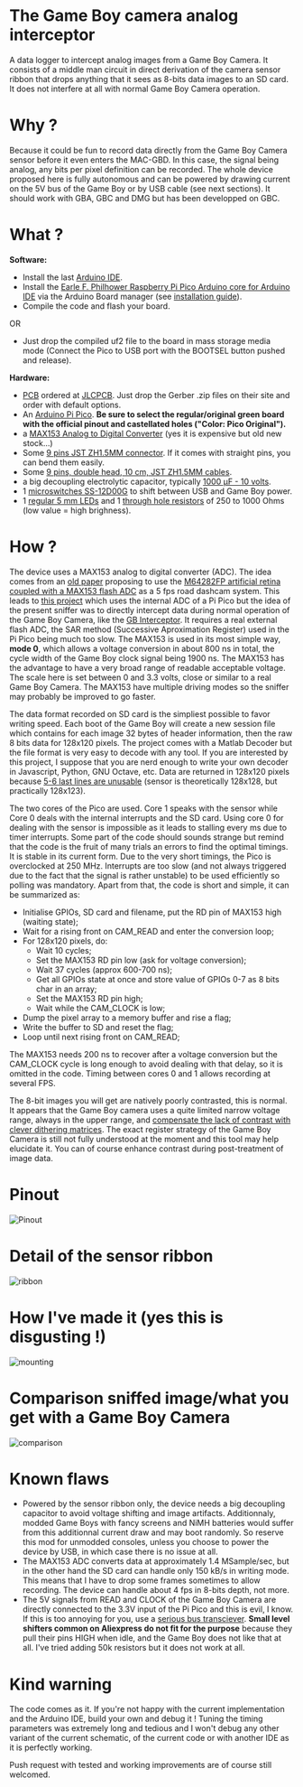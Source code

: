 # The Game Boy camera analog interceptor
A data logger to intercept analog images from a Game Boy Camera. It consists of a middle man circuit in direct derivation of the camera sensor ribbon that drops anything that it sees as 8-bits data images to an SD card. It does not interfere at all with normal Game Boy Camera operation.

# Why ?
Because it could be fun to record data directly from the Game Boy Camera sensor before it even enters the MAC-GBD. In this case, the signal being analog, any bits per pixel definition can be recorded. The whole device proposed here is fully autonomous and can be powered by drawing current on the 5V bus of the Game Boy or by USB cable (see next sections). It should work with GBA, GBC and DMG but has been developped on GBC.

# What ?
**Software:**
- Install the last [Arduino IDE](https://www.arduino.cc/en/software).
- Install the [Earle F. Philhower Raspberry Pi Pico Arduino core for Arduino IDE](https://github.com/earlephilhower/arduino-pico) via the Arduino Board manager (see [installation guide](https://github.com/earlephilhower/arduino-pico#installing-via-arduino-boards-manager)).
- Compile the code and flash your board.

OR

- Just drop the compiled uf2 file to the board in mass storage media mode (Connect the Pico to USB port with the BOOTSEL button pushed and release).

**Hardware:**
- [PCB](https://github.com/Raphael-Boichot/Game-Boy-camera-sniffer/tree/main/PCB) ordered at [JLCPCB](https://jlcpcb.com/). Just drop the Gerber .zip files on their site and order with default options.
- An [Arduino Pi Pico](https://fr.aliexpress.com/item/1005003928558306.html). **Be sure to select the regular/original green board with the official pinout and castellated holes ("Color: Pico Original").**
- a [MAX153 Analog to Digital Converter](https://fr.aliexpress.com/item/1005005084589973.html) (yes it is expensive but old new stock...)
- Some [9 pins JST ZH1.5MM connector](https://fr.aliexpress.com/item/32920487056.html). If it comes with straight pins, you can bend them easily.
- Some [9 pins, double head, 10 cm, JST ZH1.5MM cables](https://fr.aliexpress.com/item/1005004501408268.html).
- a big decoupling electrolytic capacitor, typically [1000 µF - 10 volts](https://fr.aliexpress.com/item/1005002958594141.html).
- 1 [microswitches SS-12D00G](https://fr.aliexpress.com/item/1005003938856402.html) to shift between USB and Game Boy power.
- 1 [regular 5 mm LEDs](https://fr.aliexpress.com/item/32848810276.html) and 1 [through hole resistors](https://fr.aliexpress.com/item/32866216363.html) of 250 to 1000 Ohms (low value = high brighness).

# How ?
The device uses a MAX153 analog to digital converter (ADC). The idea comes from an [old paper](https://github.com/Raphael-Boichot/Game-Boy-camera-sniffer/blob/main/Bibliography/Yerazunis%20(1999)%20An%20Inexpensive%2C%20All%20Solid-state%20Video%20and%20Data%20Recorder%20for%20Accident%20Reconstruction.pdf) proposing to use the [M64282FP artificial retina coupled with a MAX153 flash ADC](https://github.com/Raphael-Boichot/Game-Boy-camera-sniffer/blob/main/Bibliography/Mitsubishi%20Integrated%20Circuit%20M64282FP%20Image%20Sensor.pdf) as a 5 fps road dashcam system. This leads to [this project](https://github.com/Raphael-Boichot/Mitsubishi-M64282FP-dashcam) which uses the internal ADC of a Pi Pico but the idea of the present sniffer was to directly intercept data during normal operation of the Game Boy Camera, like the [GB Interceptor](https://github.com/Staacks/gbinterceptor). It requires a real external flash ADC, the SAR method (Successive Aproximation Register) used in the Pi Pico being much too slow. The MAX153 is used in its most simple way, **mode 0**, which allows a voltage conversion in about 800 ns in total, the cycle width of the Game Boy clock signal being 1900 ns. The MAX153 has the advantage to have a very broad range of readable acceptable voltage. The scale here is set between 0 and 3.3 volts, close or similar to a real Game Boy Camera. The MAX153 have multiple driving modes so the sniffer may probably be improved to go faster.

The data format recorded on SD card is the simpliest possible to favor writing speed. Each boot of the Game Boy will create a new session file which contains for each image 32 bytes of header information, then the raw 8 bits data for 128x120 pixels. The project comes with a Matlab Decoder but the file format is very easy to decode with any tool. If you are interested by this project, I suppose that you are nerd enough to write your own decoder in Javascript, Python, GNU Octave, etc. Data are returned in 128x120 pixels because [5-6 last lines are unusable](https://github.com/Raphael-Boichot/Game-Boy-chips-decapping-project#game-boy-camera-mitsubishi-m64282fp) (sensor is theoretically 128x128, but practically 128x123).

The two cores of the Pico are used. Core 1 speaks with the sensor while Core 0 deals with the internal interrupts and the SD card. Using core 0 for dealing with the sensor is impossible as it leads to stalling every ms due to timer interrupts. Some part of the code should sounds strange but remind that the code is the fruit of many trials an errors to find the optimal timings. It is stable in its current form. Due to the very short timings, the Pico is overclocked at 250 MHz. Interrupts are too slow (and not always triggered due to the fact that the signal is rather unstable) to be used efficiently so polling was mandatory. Apart from that, the code is short and simple, it can be summarized as:
- Initialise GPIOs, SD card and filename, put the RD pin of MAX153 high (waiting state);
- Wait for a rising front on CAM_READ and enter the conversion loop;
- For 128x120 pixels, do:
  - Wait 10 cycles;
  - Set the MAX153 RD pin low (ask for voltage conversion);
  - Wait 37 cycles (approx 600-700 ns);
  - Get all GPIOs state at once and store value of GPIOs 0-7 as 8 bits char in an array;
  - Set the MAX153 RD pin high;
  - Wait while the CAM_CLOCK is low;
- Dump the pixel array to a memory buffer and rise a flag;
- Write the buffer to SD and reset the flag;
- Loop until next rising front on CAM_READ;

The MAX153 needs 200 ns to recover after a voltage conversion but the CAM_CLOCK cycle is long enough to avoid dealing with that delay, so it is omitted in the code.
Timing between cores 0 and 1 allows recording at several FPS.

The 8-bit images you will get are natively poorly contrasted, this is normal. It appears that the Game Boy camera uses a quite limited narrow voltage range, always in the upper range, and [compensate the lack of contrast with clever dithering matrices](https://github.com/HerrZatacke/dither-pattern-gen). The exact register strategy of the Game Boy Camera is still not fully understood at the moment and this tool may help elucidate it. You can of course enhance contrast during post-treatment of image data.

# Pinout
![Pinout](https://github.com/Raphael-Boichot/Game-Boy-camera-sniffer/blob/main/Bibliography/pinout.png)

# Detail of the sensor ribbon
![ribbon](https://github.com/Raphael-Boichot/Game-Boy-camera-sniffer/blob/main/Bibliography/pinout2.png)

# How I've made it (yes this is disgusting !)
![mounting](https://github.com/Raphael-Boichot/Game-Boy-camera-sniffer/blob/main/Bibliography/device.png)

# Comparison sniffed image/what you get with a Game Boy Camera
![comparison](https://github.com/Raphael-Boichot/Game-Boy-camera-sniffer/blob/main/Bibliography/test.gif)

# Known flaws
- Powered by the sensor ribbon only, the device needs a big decoupling capacitor to avoid voltage shifting and image artifacts. Additionnaly, modded Game Boys with fancy screens and NiMH batteries would suffer from this additionnal current draw and may boot randomly. So reserve this mod for unmodded consoles, unless you choose to power the device by USB, in which case there is no issue at all.
- The MAX153 ADC converts data at approximately 1.4 MSample/sec, but in the other hand the SD card can handle only 150 kB/s in writing mode. This means that I have to drop some frames sometimes to allow recording. The device can handle about 4 fps in 8-bits depth, not more.
- The 5V signals from READ and CLOCK of the Game Boy Camera are directly connected to the 3.3V input of the Pi Pico and this is evil, I know. If this is too annoying for you, use a [serious bus transciever](https://www.ti.com/lit/ds/symlink/sn74lvc4245a.pdf). **Small level shifters common on Aliexpress do not fit for the purpose** because they pull their pins HIGH when idle, and the Game Boy does not like that at all. I've tried adding 50k resistors but it does not work at all.

# Kind warning
The code comes as it. If you're not happy with the current implementation and the Arduino IDE, build your own and debug it ! Tuning the timing parameters was extremely long and tedious and I won't debug any other variant of the current schematic, of the current code or with another IDE as it is perfectly working.

Push request with tested and working improvements are of course still welcomed.
